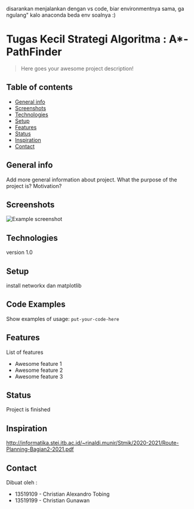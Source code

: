 disarankan menjalankan dengan vs code, biar environmentnya sama, ga ngulang"
kalo anaconda beda env soalnya :)

# Tugas Kecil Strategi Algoritma : A*-PathFinder
> Here goes your awesome project description!

## Table of contents
* [General info](#general-info)
* [Screenshots](#screenshots)
* [Technologies](#technologies)
* [Setup](#setup)
* [Features](#features)
* [Status](#status)
* [Inspiration](#inspiration)
* [Contact](#contact)

## General info
Add more general information about project. What the purpose of the project is? Motivation?

## Screenshots
![Example screenshot](./img/screenshot.png)

## Technologies
version 1.0

## Setup
install networkx dan matplotlib

## Code Examples
Show examples of usage:
`put-your-code-here`

## Features
List of features 
* Awesome feature 1
* Awesome feature 2
* Awesome feature 3

## Status
Project is finished

## Inspiration
http://informatika.stei.itb.ac.id/~rinaldi.munir/Stmik/2020-2021/Route-Planning-Bagian2-2021.pdf

## Contact
Dibuat oleh :
 - 13519109 - Christian Alexandro Tobing
 - 13519199 - Christian Gunawan

